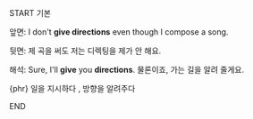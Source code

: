 START
기본

앞면:
I don't **give directions** even though I compose a song.

뒷면:
제 곡을 써도 저는 디렉팅을 제가 안 해요.

해석:
Sure, I'll **give** you **directions**.
물론이죠, 가는 길을 알려 줄게요.

{phr} 일을 지시하다 , 방향을 알려주다
<!--ID: 1742959522643-->
END